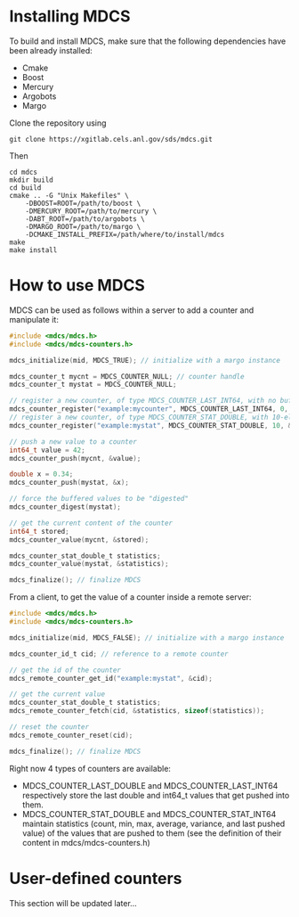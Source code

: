 Installing MDCS
===============

To build and install MDCS, make sure that the following dependencies have been
already installed:

 * Cmake
 * Boost
 * Mercury
 * Argobots
 * Margo
 
Clone the repository using 
```
git clone https://xgitlab.cels.anl.gov/sds/mdcs.git
```

Then
```
cd mdcs
mkdir build
cd build
cmake .. -G "Unix Makefiles" \
    -DBOOST=ROOT=/path/to/boost \
    -DMERCURY_ROOT=/path/to/mercury \
    -DABT_ROOT=/path/to/argobots \
    -DMARGO_ROOT=/path/to/margo \
    -DCMAKE_INSTALL_PREFIX=/path/where/to/install/mdcs
make
make install
```

How to use MDCS
===============

MDCS can be used as follows within a server to add a counter and manipulate it:

```c
#include <mdcs/mdcs.h>
#include <mdcs/mdcs-counters.h>

mdcs_initialize(mid, MDCS_TRUE); // initialize with a margo instance

mdcs_counter_t mycnt = MDCS_COUNTER_NULL; // counter handle
mdcs_counter_t mystat = MDCS_COUNTER_NULL;

// register a new counter, of type MDCS_COUNTER_LAST_INT64, with no buffer
mdcs_counter_register("example:mycounter", MDCS_COUNTER_LAST_INT64, 0, &mycnt);
// register a new counter, of type MDCS_COUNTER_STAT_DOUBLE, with 10-element buffer
mdcs_counter_register("example:mystat", MDCS_COUNTER_STAT_DOUBLE, 10, &mystat);

// push a new value to a counter
int64_t value = 42;
mdcs_counter_push(mycnt, &value);

double x = 0.34;
mdcs_counter_push(mystat, &x);

// force the buffered values to be "digested"
mdcs_counter_digest(mystat);

// get the current content of the counter
int64_t stored;
mdcs_counter_value(mycnt, &stored);

mdcs_counter_stat_double_t statistics;
mdcs_counter_value(mystat, &statistics);

mdcs_finalize(); // finalize MDCS
```

From a client, to get the value of a counter inside a remote server:

```c
#include <mdcs/mdcs.h>
#include <mdcs/mdcs-counters.h>

mdcs_initialize(mid, MDCS_FALSE); // initialize with a margo instance

mdcs_counter_id_t cid; // reference to a remote counter

// get the id of the counter
mdcs_remote_counter_get_id("example:mystat", &cid);

// get the current value
mdcs_counter_stat_double_t statistics;
mdcs_remote_counter_fetch(cid, &statistics, sizeof(statistics));

// reset the counter
mdcs_remote_counter_reset(cid);

mdcs_finalize(); // finalize MDCS
```

Right now 4 types of counters are available:

 * MDCS_COUNTER_LAST_DOUBLE and MDCS_COUNTER_LAST_INT64 respectively store the
 last double and int64_t values that get pushed into them.
 * MDCS_COUNTER_STAT_DOUBLE and MDCS_COUNTER_STAT_INT64 maintain statistics
 (count, min, max, average, variance, and last pushed value) of the values that
 are pushed to them (see the definition of their content in mdcs/mdcs-counters.h)
 
User-defined counters
=====================

This section will be updated later...
